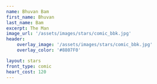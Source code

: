 ```yaml
---
name: Bhuvan Bam
first_name: Bhuvan 
last_name: Bam
excerpt: The Man
image_url: '/assets/images/stars/comic_bbk.jpg'
header:
    overlay_image: '/assets/images/stars/comic_bbk.jpg'
    overlay_color: '#8807F0'

layout: stars
front_type: comic
heart_cost: 120
---
```

